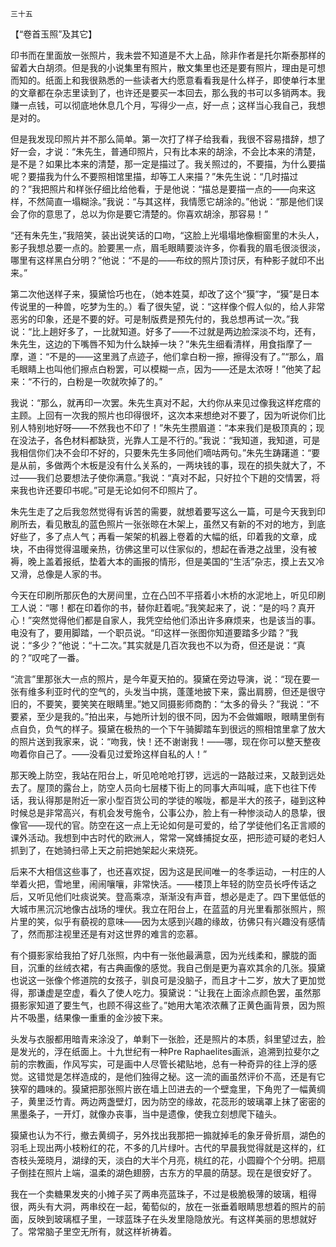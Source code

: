     三十五 

   【“卷首玉照”及其它】

   印书而在里面放一张照片，我未尝不知道是不大上品，除非作者是托尔斯泰那样的留着大白胡须。但是我的小说集里有照片，散文集里也还是要有照片，理由是可想而知的。纸面上和我很熟悉的一些读者大约愿意看看我是什么样子，即使单行本里的文章都在杂志里读到了，也许还是要买一本回去，那么我的书可以多销两本。我赚一点钱，可以彻底地休息几个月，写得少一点，好一点；这样当心我自己，我想是对的。

   但是我发现印照片并不那么简单。第一次打了样子给我看，我很不容易措辞，想了好一会，才说：“朱先生，普通印照片，只有比本来的胡涂，不会比本来的清楚，是不是？如果比本来的清楚，那一定是描过了。我关照过的，不要描，为什么要描呢？要描我为什么不要照相馆里描，却等工人来描？”朱先生说：“几时描过的？”我把照片和样张仔细比给他看，于是他说：“描总是要描一点的——向来这样，不然简直一塌糊涂。”我说：“与其这样，我情愿它胡涂的。”他说：“那是他们误会了你的意思了，总以为你是要它清楚的。你喜欢胡涂，那容易！”

   “还有朱先生，”我陪笑，装出说笑话的口吻，“这脸上光塌塌地像橱窗里的木头人，影子我想总要一点的。脸要黑一点，眉毛眼睛要淡许多，你看我的眉毛很淡很淡，哪里有这样黑白分明？”他说：“不是的——布纹的照片顶讨厌，有种影子就印不出来。”

   第二次他送样子来，獏黛恰巧也在，（她本姓莫，却改了这个“獏”字，“獏”是日本传说里的一种兽，吃梦为生的。）看了很失望，说：“这样像个假人似的，给人非常恶劣的印象，还是不要的好。可是制版费是预先付的，我总想再试一次。”我说：“比上趟好多了，一比就知道。好多了——不过就是两边脸深淡不均，还有，朱先生，这边的下嘴唇不知为什么缺掉一块？”朱先生细看清样，用食指摩了一摩，道：“不是的——这里溅了点迹子，他们拿白粉一擦，擦得没有了。”“那么，眉毛眼睛上也叫他们擦点白粉罢，可以模糊一点，因为——还是太浓呀！”他笑了起来：“不行的，白粉是一吹就吹掉了的。”

   我说：“那么，就再印一次罢。朱先生真对不起，大约你从来见过像我这样疙瘩的主顾。上回有一次我的照片也印得很坏，这次本来想绝对不要了，因为听说你们比别人特别地好呀——不然我也不印了！”朱先生攒眉道：“本来我们是极顶真的；现在没法子，各色材料都缺货，光靠人工是不行的。”我说：“我知道，我知道，可是我相信你们决不会印不好的，只要朱先生多同他们嘀咕两句。”朱先生踌躇道：“要是从前，多做两个木板是没有什么关系的，一两块钱的事，现在的损失就大了，不过——我们总要想法子使你满意。”我说：“真对不起，只好拉个下趟的交情罢，将来我也许还要印书呢。”可是无论如何不印照片了。

   朱先生走了之后我忽然觉得有诉苦的需要，就想着要写这么一篇，可是今天我到印刷所去，看见散乱的蓝色照片一张张晾在木架上，虽然又有新的不对的地方，到底好些了，多了点人气；再看一架架的机器上卷着的大幅的纸，印着我的文章，成块，不由得觉得温暖亲热，彷佛这里可以住家似的，想起在香港之战里，没有被褥，晚上盖着报纸，垫着大本的画报的情形，但是美国的“生活”杂志，摸上去又冷又滑，总像是人家的书。

   今天在印刷所那灰色的大房间里，立在凸凹不平搭着小木桥的水泥地上，听见印刷工人说：“哪！都在印着你的书，替你赶着呢。”我笑起来了，说：“是的吗？真开心！”突然觉得他们都是自家人，我凭空给他们添出许多麻烦来，也是该当的事。电没有了，要用脚踏，一个职员说。“印这样一张图你知道要踏多少踏？”我说：“多少？”他说：“十二次。”其实就是几百次我也不以为奇，但还是说：“真的？”叹咤了一番。

   “流言”里那张大一点的照片，是今年夏天拍的。獏黛在旁边导演，说：“现在要一张有维多利亚时代的空气的，头发当中挑，蓬蓬地披下来，露出肩膀，但还是很守旧的，不要笑，要笑笑在眼睛里。”她又同摄影师商酌：“太多的骨头？”我说：“不要紧，至少是我的。”拍出来，与她所计划的很不同，因为不会做媚眼，眼睛里倒有点自负，负气的样子。獏黛在极热的一个下午骑脚踏车到很远的照相馆里拿了放大的照片送到我家来，说：“吻我，快！还不谢谢我！——哪，现在你可以整天整夜吻着你自己了。——没看见过爱玲这样自私的人！”

   那天晚上防空，我站在阳台上，听见呛呛呛打锣，远远的一路敲过来，又敲到远处去了。屋顶的露台上，防空人员向七层楼下街上的同事大声叫喊，底下也往下传话，我认得那是附近一家小型百货公司的学徒的喉咙，都是半大的孩子，碰到这种时候总是非常高兴，有机会发号施令，公事公办，脸上有一种惨淡动人的恳挚，很像官——现代的官。防空在这一点上无论如何是可爱的，给了学徒他们名正言顺的课外活动。我想到中古时代的欧洲人，常常一窝蜂捕捉女巫，把形迹可疑的老妇人抓到了，在她骑扫帚上天之前把她架起火来烧死。

   后来不大相信这些事了，也还喜欢捉，因为这是民间唯一的冬季运动，一村庄的人举着火把，雪地里，闹闹嚷嚷，非常快活。——楼顶上年轻的防空员长呼传话之后，又听见他们吐痰说笑。登高乘凉，渐渐没有声音，想必是走了。四下里低低的大城市黑沉沉地像古战场的埋伏。我立在阳台上，在蓝蓝的月光里看那张照片，照片里的笑，似乎有藐视的意味——因为太感到兴趣的缘故，彷佛只有兴趣没有感情了，然而那注视里还是有对这世界的难言的恋慕。

   有个摄影家给我拍了好几张照，内中有一张他最满意，因为光线柔和，朦胧的面目，沉重的丝绒衣裙，有古典画像的感觉。我自己倒是更为喜欢其余的几张。獏黛也说这一张像个修道院的女孩子，驯良可是没脑子，而且才十二岁，放大了更加觉得，那谦虚是空虚，看久了使人吃力。獏黛说：“让我在上面涂点颜色罢，虽然那摄影家知道了要生气，也顾不得这些了。”她用大笔浓浓蘸了正黄色画背景，因为照片不吸墨，结果像一重重的金沙披下来。

   头发与衣服都用暗青来涂没了，单剩下一张脸，还是照片的本质，斜里望过去，脸是发光的，浮在纸面上。十九世纪有一种Pre Raphaelites画派，追溯到拉斐尔之前的宗教画，作风写实，可是画中人尽管长裙贴地，总有一种奇异的往上浮的感觉。这错觉是怎样造成的，是他们独得之秘。这一流的画虽然评价不高，还是有它狭窄的趣味的。獏黛把那张照片嵌在墙上凹进去的一个壁龛里，下角兜了一幅黄绸子，黄里泛竹青。两边两盏壁灯，因为防空的缘故，花蕊形的玻璃罩上抹了密密的黑墨条子，一开灯，就像办丧事，当中是遗像，使我立刻想爬下磕头。

   獏黛也认为不行，撤去黄绸子，另外找出我那把一搧就掉毛的象牙骨折扇，湖色的羽毛上现出两小枝粉红的花，不多的几片绿叶。古代的早晨我觉得就是这样的，红杏枝头笼晓月，湖绿的天，淡白的大半个月亮，桃红的花，小圆瓣个个分明。把扇子倒挂在照片上端，温柔的湖色翅膀，古东方的早晨的荫瑟。现在是很安好了。

   我在一个卖糖果发夹的小摊子买了两串亮蓝珠子，不过是极脆极薄的玻璃，粗得很，两头有大洞，两串绞在一起，葡萄似的，放在一张垂着眼睛思想着的照片的前面，反映到玻璃框子里，一球蓝珠子在头发里隐隐放光。有这样美丽的思想就好了。常常脑子里空无所有，就这样祈祷着。

